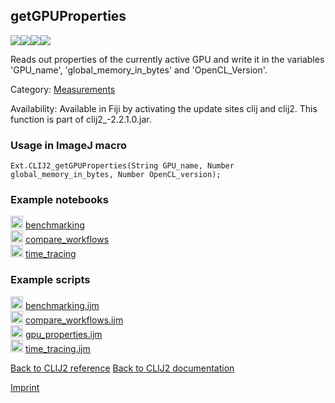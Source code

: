 ## getGPUProperties
<img src="images/mini_empty_logo.png"/><img src="images/mini_clij2_logo.png"/><img src="images/mini_clijx_logo.png"/><img src="images/mini_empty_logo.png"/>

Reads out properties of the currently active GPU and write it in the variables 'GPU_name', 
'global_memory_in_bytes' and 'OpenCL_Version'.

Category: [Measurements](https://clij.github.io/clij2-docs/reference__measurement)

Availability: Available in Fiji by activating the update sites clij and clij2.
This function is part of clij2_-2.2.1.0.jar.

### Usage in ImageJ macro
```
Ext.CLIJ2_getGPUProperties(String GPU_name, Number global_memory_in_bytes, Number OpenCL_version);
```




### Example notebooks
<a href="https://clij.github.io/clij2-docs/md/benchmarking"><img src="images/language_macro.png" height="20"/></a> [benchmarking](https://clij.github.io/clij2-docs/md/benchmarking)  
<a href="https://clij.github.io/clij2-docs/md/compare_workflows"><img src="images/language_macro.png" height="20"/></a> [compare_workflows](https://clij.github.io/clij2-docs/md/compare_workflows)  
<a href="https://clij.github.io/clij2-docs/md/time_tracing"><img src="images/language_macro.png" height="20"/></a> [time_tracing](https://clij.github.io/clij2-docs/md/time_tracing)  




### Example scripts
<a href="https://github.com/clij/clij2-docs/blob/master/src/main/macro/benchmarking.ijm"><img src="images/language_macro.png" height="20"/></a> [benchmarking.ijm](https://github.com/clij/clij2-docs/blob/master/src/main/macro/benchmarking.ijm)  
<a href="https://github.com/clij/clij2-docs/blob/master/src/main/macro/compare_workflows.ijm"><img src="images/language_macro.png" height="20"/></a> [compare_workflows.ijm](https://github.com/clij/clij2-docs/blob/master/src/main/macro/compare_workflows.ijm)  
<a href="https://github.com/clij/clij2-docs/blob/master/src/main/macro/gpu_properties.ijm"><img src="images/language_macro.png" height="20"/></a> [gpu_properties.ijm](https://github.com/clij/clij2-docs/blob/master/src/main/macro/gpu_properties.ijm)  
<a href="https://github.com/clij/clij2-docs/blob/master/src/main/macro/time_tracing.ijm"><img src="images/language_macro.png" height="20"/></a> [time_tracing.ijm](https://github.com/clij/clij2-docs/blob/master/src/main/macro/time_tracing.ijm)  


[Back to CLIJ2 reference](https://clij.github.io/clij2-docs/reference)
[Back to CLIJ2 documentation](https://clij.github.io/clij2-docs)

[Imprint](https://clij.github.io/imprint)
